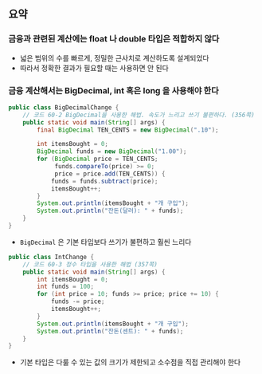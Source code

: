 ## 요약

### 금융과 관련된 계산에는 float 나 double 타입은 적합하지 않다 
- 넓은 범위의 수를 빠르게, 정밀한 근사치로 계산하도록 설계되었다
- 따라서 정확한 결과가 필요할 때는 사용하면 안 된다 

### 금융 계산해서는 BigDecimal, int 혹은 long 을 사용해야 한다

```java
public class BigDecimalChange {
    // 코드 60-2 BigDecimal을 사용한 해법. 속도가 느리고 쓰기 불편하다. (356쪽)
    public static void main(String[] args) {
        final BigDecimal TEN_CENTS = new BigDecimal(".10");

        int itemsBought = 0;
        BigDecimal funds = new BigDecimal("1.00");
        for (BigDecimal price = TEN_CENTS;
             funds.compareTo(price) >= 0;
             price = price.add(TEN_CENTS)) {
            funds = funds.subtract(price);
            itemsBought++;
        }
        System.out.println(itemsBought + "개 구입");
        System.out.println("잔돈(달러): " + funds);
    }
}
```
- `BigDecimal` 은 기본 타입보다 쓰기가 불편하고 훨씬 느리다

```java
public class IntChange {
    // 코드 60-3 정수 타입을 사용한 해법 (357쪽)
    public static void main(String[] args) {
        int itemsBought = 0;
        int funds = 100;
        for (int price = 10; funds >= price; price += 10) {
            funds -= price;
            itemsBought++;
        }
        System.out.println(itemsBought + "개 구입");
        System.out.println("잔돈(센트): " + funds);
    }
}
```
- 기본 타입은 다룰 수 있는 값의 크기가 제한되고 소수점을 직접 관리해야 한다 